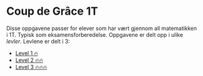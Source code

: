 # Coup de Grâce 1T
Disse oppgavene passer for elever som har vært gjennom all matematikken i 1T. Typisk som eksamensforberedelse.
Oppgavene er delt opp i ulike *levler*.
Levlene er delt i 3:
* [Level 1 🔥](./level1.ipynb)
* [Level 2 🔥🔥](./level2.ipynb)
* [Level 3 🔥🔥🔥](./level3.ipynb)

